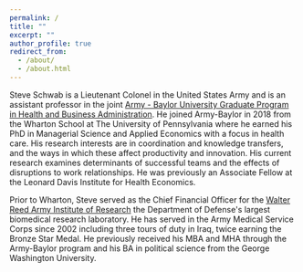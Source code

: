 ```yaml
---
permalink: /
title: ""
excerpt: ""
author_profile: true
redirect_from: 
  - /about/
  - /about.html
---
```


Steve Schwab is a Lieutenant Colonel in the United States Army and is an assistant professor in the joint [ Army - Baylor University Graduate Program in Health and Business Administration](https://www.baylor.edu/graduate/mha/). He joined Army-Baylor in 2018 from the Wharton School at The University of Pennsylvania where he earned his PhD in Managerial Science and Applied Economics with a focus in health care. His research interests are in coordination and knowledge transfers, and the ways in which these affect productivity and innovation. His current research examines determinants of successful teams and the effects of disruptions to work relationships. He was previously an Associate Fellow at the Leonard Davis Institute for Health Economics. 
 

 
Prior to Wharton, Steve served as the Chief Financial Officer for the [Walter Reed Army Institute of Research](http://www.wrair.army.mil/) the Department of Defense's largest biomedical research laboratory. He has served in the Army Medical Service Corps since 2002 including three tours of duty in Iraq, twice earning the Bronze Star Medal. He previously received his MBA and MHA through the Army-Baylor program and his BA in political science from the George Washington University. 


